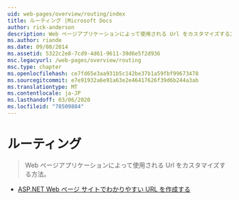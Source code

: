 ```yaml
---
uid: web-pages/overview/routing/index
title: ルーティング |Microsoft Docs
author: rick-anderson
description: Web ページアプリケーションによって使用される Url をカスタマイズする方法。
ms.author: riande
ms.date: 09/08/2014
ms.assetid: 5322c2e8-7cd9-4d61-9611-39d6e5f2d936
msc.legacyurl: /web-pages/overview/routing
msc.type: chapter
ms.openlocfilehash: ce7fd65e3aa931b5c142be37b1a59fbf99673478
ms.sourcegitcommit: e7e91932a6e91a63e2e46417626f39d6b244a3ab
ms.translationtype: MT
ms.contentlocale: ja-JP
ms.lasthandoff: 03/06/2020
ms.locfileid: "78509884"
---
```

# <a name="routing"></a>ルーティング

> Web ページアプリケーションによって使用される Url をカスタマイズする方法。

- [ASP.NET Web ページ サイトでわかりやすい URL を作成する](creating-readable-urls-in-aspnet-web-pages-sites.md)
